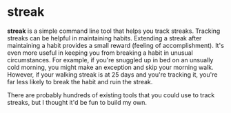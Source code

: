 # streak

**streak** is a simple command line tool that helps you track streaks. Tracking streaks can be helpful in maintaining habits. Extending a streak after maintaining a habit provides a small reward (feeling of accomplishment). It's even more useful in keeping you from breaking a habit in unusual circumstances. For example, if you're snuggled up in bed on an unsually cold morning, you might make an exception and skip your morning walk. However, if your walking streak is at 25 days and you're tracking it, you're far less likely to break the habit and ruin the streak.

There are probably hundreds of existing tools that you could use to track streaks, but I thought it'd be fun to build my own.
